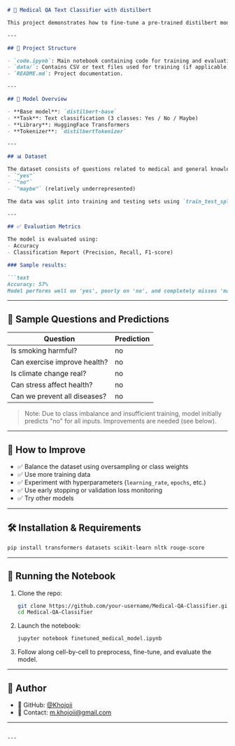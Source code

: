 
````markdown
# 🧠 Medical QA Text Classifier with distilbert

This project demonstrates how to fine-tune a pre-trained distilbert model to classify medical and general knowledge yes/no/maybe questions. It includes preprocessing, model training, evaluation, and prediction phases, all implemented in a single Jupyter Notebook.

---

## 📁 Project Structure

- `code.ipynb`: Main notebook containing code for training and evaluating the model.
- `data/`: Contains CSV or text files used for training (if applicable).
- `README.md`: Project documentation.

---

## 🚀 Model Overview

- **Base model**: `distilbert-base`
- **Task**: Text classification (3 classes: Yes / No / Maybe)
- **Library**: HuggingFace Transformers
- **Tokenizer**: `distilbertTokenizer`

---

## 📊 Dataset

The dataset consists of questions related to medical and general knowledge topics, each labeled with one of the following:
- `"yes"`
- `"no"`
- `"maybe"` (relatively underrepresented)

The data was split into training and testing sets using `train_test_split`.

---

## ✅ Evaluation Metrics

The model is evaluated using:
- Accuracy
- Classification Report (Precision, Recall, F1-score)

### Sample results:

```text
Accuracy: 57%
Model performs well on 'yes', poorly on 'no', and completely misses 'maybe' due to class imbalance.
````

---

## 💬 Sample Questions and Predictions

| Question                     | Prediction |
| ---------------------------- | ---------- |
| Is smoking harmful?          | no         |
| Can exercise improve health? | no         |
| Is climate change real?      | no         |
| Can stress affect health?    | no         |
| Can we prevent all diseases? | no         |

> Note: Due to class imbalance and insufficient training, model initially predicts "no" for all inputs. Improvements are needed (see below).

---

## 🔧 How to Improve

* ✅ Balance the dataset using oversampling or class weights
* ✅ Use more training data
* ✅ Experiment with hyperparameters (`learning_rate`, `epochs`, etc.)
* ✅ Use early stopping or validation loss monitoring
* ✅ Try other models

---

## 🛠️ Installation & Requirements

```bash
pip install transformers datasets scikit-learn nltk rouge-score
```

---

## 🧪 Running the Notebook

1. Clone the repo:

   ```bash
   git clone https://github.com/your-username/Medical-QA-Classifier.git
   cd Medical-QA-Classifier
   ```

2. Launch the notebook:

   ```bash
   jupyter notebook finetuned_medical_model.ipynb
   ```

3. Follow along cell-by-cell to preprocess, fine-tune, and evaluate the model.

---

## 🙋 Author

* 🔗 GitHub: [@Khojoii](https://github.com/Khojoii)
* 📧 Contact: [m.khojoii@gmail.com](mailto:m.khojoii@gmail.com)

---



```

---


```
